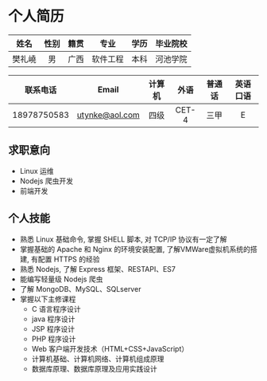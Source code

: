 个人简历
========

|   姓名    |   性别    |   籍贯    |   专业    |   学历    |   毕业院校    |
|:---------:|:--------:|:---------:|:---------:|:--------:|:------------:|
|樊礼嶢     |    男   	 |   广西    |  软件工程  |  本科     |  河池学院    |

|	联系电话	 |  Email        |   计算机   |   外语    | 普通话   |   英语口语    |
|:---------:|:-------------:|:----------:|:--------:|:--------:|:------------:|
|18978750583|utynke@aol.com	|	四级       |   CET-4   |	三甲		|     E        |

求职意向
-------
  + Linux 运维
  + Nodejs 爬虫开发
  + 前端开发

个人技能
-------
  * 熟悉 Linux 基础命令, 掌握 SHELL 脚本, 对 TCP/IP 协议有一定了解
  * 掌握基础的 Apache 和 Nginx 的环境安装配置, 了解VMWare虚拟机系统的搭建, 有配置 HTTPS 的经验
  * 熟悉 Nodejs, 了解 Express 框架、RESTAPI、ES7
  * 能编写轻量级 Nodejs 爬虫
  * 了解 MongoDB、MySQL、SQLserver
  * 掌握以下主修课程
    -  C 语言程序设计
    -  java 程序设计
    -  JSP 程序设计
    -  PHP 程序设计
    -  Web 客户端开发技术（HTML+CSS+JavaScript）
    -  计算机基础、计算机网络、计算机组成原理
    -  数据库原理、数据库原理及应用实践设计
